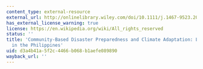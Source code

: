 ```yaml
---
content_type: external-resource
external_url: http://onlinelibrary.wiley.com/doi/10.1111/j.1467-9523.2006.00308.x/abstract
has_external_license_warning: true
license: https://en.wikipedia.org/wiki/All_rights_reserved
status: ''
title: 'Community-Based Disaster Preparedness and Climate Adaptation: Local Capacity-Building
  in the Philippines'
uid: d3a4b41a-5f2c-4466-b068-b1aefe089890
wayback_url: ''
---
```

